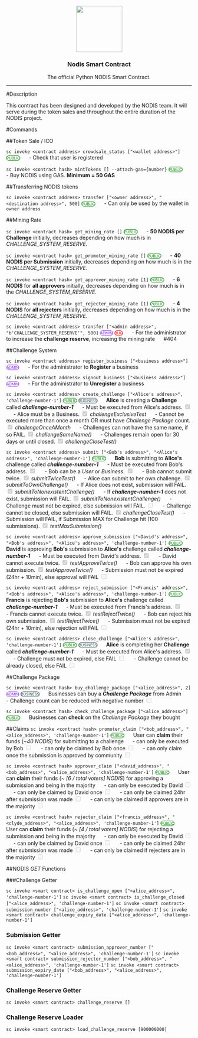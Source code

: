 <p align="center">
  <img
    src="https://nodis.io/static/media/nodis-logo.abf6b121.png"
    width="125px;">
    
</p>
<h3 align="center">Nodis Smart Contract</h3>
<p align="center">The official Python NODIS Smart Contract.</p>
<hr/>

#Description

This contract has been designed and developed by the NODIS team. It will serve during the token sales and throughout the entire duration of the NODIS project.

#Commands

##Token Sale / ICO

`sc invoke <contract address> crowdsale_status ["<wallet address>"]` <span style="color:green;border-color:green;border-style:solid;border-width:1px;border-radius:25px;font-size:10px;">PUBLIC</span>
&nbsp;&nbsp;&nbsp;&nbsp; - Check that user is registered

`sc invoke <contract hash> mintTokens [] --attach-gas={number}` <span style="color:green;border-color:green;border-style:solid;border-width:1px;border-radius:25px;font-size:10px;">PUBLIC</span>
&nbsp;&nbsp;&nbsp;&nbsp; - Buy NODIS using GAS. **Minimum = 50 GAS**

##Transferring NODIS tokens

`sc invoke <contract address> transfer ["<owner address>", "<destination address>", 500]` <span style="color:green;border-color:green;border-style:solid;border-width:1px;border-radius:25px;font-size:10px;">PUBLIC</span>
&nbsp;&nbsp;&nbsp;&nbsp; - Can only be used by the wallet in `owner address`

##Mining Rate

`sc invoke <contract hash> get_mining_rate []` <span style="color:green;border-color:green;border-style:solid;border-width:1px;border-radius:25px;font-size:10px;">PUBLIC</span>
&nbsp;&nbsp;&nbsp;&nbsp; - **50 NODIS per Challenge** initially, decreases depending on how much is in _CHALLENGE_SYSTEM_RESERVE_.

`sc invoke <contract hash> get_promoter_mining_rate []` <span style="color:green;border-color:green;border-style:solid;border-width:1px;border-radius:25px;font-size:10px;">PUBLIC</span>
&nbsp;&nbsp;&nbsp;&nbsp; - **40 NODIS per Submission** initially, decreases depending on how much is in the _CHALLENGE_SYSTEM_RESERVE_.

`sc invoke <contract hash> get_approver_mining_rate [1]` <span style="color:green;border-color:green;border-style:solid;border-width:1px;border-radius:25px;font-size:10px;">PUBLIC</span>
&nbsp;&nbsp;&nbsp;&nbsp; - **6 NODIS** for **all approvers** initially, decreases depending on how much is in the _CHALLENGE_SYSTEM_RESERVE_.

`sc invoke <contract hash> get_rejecter_mining_rate [1]` <span style="color:green;border-color:green;border-style:solid;border-width:1px;border-radius:25px;font-size:10px;">PUBLIC</span>
&nbsp;&nbsp;&nbsp;&nbsp; - **4 NODIS** for **all rejecters** initially, decreases depending on how much is in the _CHALLENGE_SYSTEM_RESERVE_.

`sc invoke <contract address> transfer ["<admin address>", "b'CHALLENGE_SYSTEM_RESERVE'", 500]` <span style="color:BlueViolet;border-color:BlueViolet;border-style:solid;border-width:1px;border-radius:25px;font-size:10px;">ADMIN</span> <span style="color:red;border-color:red;border-style:solid;border-width:1px;border-radius:25px;font-size:10px;">BUG</span>
&nbsp;&nbsp;&nbsp;&nbsp; - For the administrator to increase the **challenge reserve**, increasing the mining rate
&nbsp;&nbsp;&nbsp;&nbsp; #404



##Challenge System 

`sc invoke <contract address> register_business ["<business address>"]` <span style="color:BlueViolet;border-color:BlueViolet;border-style:solid;border-width:1px;border-radius:25px;font-size:10px;">ADMIN</span>
&nbsp;&nbsp;&nbsp;&nbsp; - For the administrator to **Register** a business

`sc invoke <contract address> signout_business ["<business address>"]` <span style="color:BlueViolet;border-color:BlueViolet;border-style:solid;border-width:1px;border-radius:25px;font-size:10px;">ADMIN</span>
&nbsp;&nbsp;&nbsp;&nbsp; - For the administrator to **Unregister** a business

`sc invoke <contract address> create_challenge ["<Alice's address>", 'challenge-number-1']` <span style="color:green;border-color:green;border-style:solid;border-width:1px;border-radius:25px;font-size:10px;">PUBLIC</span> <span style="color:DarkSlateGrey;border-color:DarkSlateGrey;border-style:solid;border-width:1px;border-radius:25px;font-size:10px;">BUSINESS</span>
&nbsp;&nbsp;&nbsp;&nbsp; **Alice** is creating a **Challenge** called **_challenge-number-1_**
&nbsp;&nbsp;&nbsp;&nbsp; - Must be executed from Alice's address. <input type="checkbox" checked disabled>
&nbsp;&nbsp;&nbsp;&nbsp; - Alice must be a Business. <input type="checkbox" checked disabled> _challengeExclusiveTest_
&nbsp;&nbsp;&nbsp;&nbsp; - Cannot be executed more than once a month OR must have _Challenge Package_ count. <input type="checkbox" checked disabled> _challengeOnceAMonth_
&nbsp;&nbsp;&nbsp;&nbsp; - Challenges can not have the same name, if so FAIL. <input type="checkbox" checked disabled> _challengeSameName()_
&nbsp;&nbsp;&nbsp;&nbsp; - Challenges remain open for 30 days or until closed. <input type="checkbox" checked disabled> _challengeCloseTest()_

`sc invoke <contract address> submit ["<Bob's address>", "<Alice's address>", 'challenge-number-1']` <span style="color:green;border-color:green;border-style:solid;border-width:1px;border-radius:25px;font-size:10px;">PUBLIC</span>
&nbsp;&nbsp;&nbsp;&nbsp; **Bob** is submitting to **Alice's** challenge called **_challenge-number-1_**
&nbsp;&nbsp;&nbsp;&nbsp; - Must be executed from Bob's address. <input type="checkbox" checked disabled>
&nbsp;&nbsp;&nbsp;&nbsp; - Bob can be a _User_ or _Business_. <input type="checkbox" checked disabled>
&nbsp;&nbsp;&nbsp;&nbsp; - Bob cannot submit twice. <input type="checkbox" checked disabled> _submitTwiceTest()_
&nbsp;&nbsp;&nbsp;&nbsp; - Alice can submit to her own challenge. <input type="checkbox" checked disabled> _submitToOwnChallenge()_
&nbsp;&nbsp;&nbsp;&nbsp; - If Alice does not exist, submission will FAIL. <input type="checkbox" checked disabled> _submitToNonexistentChallenge()_
&nbsp;&nbsp;&nbsp;&nbsp; - If **_challenge-number-1_** does not exist, submission will FAIL. <input type="checkbox" checked disabled> _submitToNonexistentChallenge()_
&nbsp;&nbsp;&nbsp;&nbsp; - Challenge must not be expired, else submission will FAIL. <input type="checkbox" disabled>
&nbsp;&nbsp;&nbsp;&nbsp; - Challenge cannot be closed, else submission will FAIL. <input type="checkbox" checked disabled> _challengeCloseTest()_
&nbsp;&nbsp;&nbsp;&nbsp; - Submission will FAIL, if Submission MAX for Challenge hit (100 submissions). <input type="checkbox" checked disabled> _testMaxSubmission()_


`sc invoke <contract address> approve_submission ["<David's address>", "<Bob's address>", "<Alice's address>", 'challenge-number-1']` <span style="color:green;border-color:green;border-style:solid;border-width:1px;border-radius:25px;font-size:10px;">PUBLIC</span>
&nbsp;&nbsp;&nbsp;&nbsp; **David** is approving **Bob's** submission to **Alice's** challenge called **_challenge-number-1_**
&nbsp;&nbsp;&nbsp;&nbsp; - Must be executed from David's address. <input type="checkbox" checked disabled>
&nbsp;&nbsp;&nbsp;&nbsp; - David cannot execute twice. <input type="checkbox" checked disabled> _testApproveTwice()_
&nbsp;&nbsp;&nbsp;&nbsp; - Bob can approve his own submission. <input type="checkbox" checked disabled> _testApproveTwice()_
&nbsp;&nbsp;&nbsp;&nbsp; - Submission must not be expired (24hr + 10min), else approval will FAIL <input type="checkbox" disabled>

`sc invoke <contract address> reject_submission ["<Francis' address>", "<Bob's address>", "<Alice's address>", 'challenge-number-1']` <span style="color:green;border-color:green;border-style:solid;border-width:1px;border-radius:25px;font-size:10px;">PUBLIC</span> 
&nbsp;&nbsp;&nbsp;&nbsp; **Francis** is rejecting **Bob's** submission to **Alice's** challenge called **_challenge-number-1_**
&nbsp;&nbsp;&nbsp;&nbsp; - Must be executed from Francis's address. <input type="checkbox" checked disabled>
&nbsp;&nbsp;&nbsp;&nbsp; - Francis cannot execute twice. <input type="checkbox" checked disabled> _testRejectTwice()_
&nbsp;&nbsp;&nbsp;&nbsp; - Bob can reject his own submission. <input type="checkbox" checked disabled> _testRejectTwice()_
&nbsp;&nbsp;&nbsp;&nbsp; - Submission must not be expired (24hr + 10min), else rejection will FAIL <input type="checkbox" disabled>

`sc invoke <contract address> close_challenge ["<Alice's address>", 'challenge-number-1']` <span style="color:green;border-color:green;border-style:solid;border-width:1px;border-radius:25px;font-size:10px;">PUBLIC</span> <span style="color:DarkSlateGrey;border-color:DarkSlateGrey;border-style:solid;border-width:1px;border-radius:25px;font-size:10px;">BUSINESS</span>
&nbsp;&nbsp;&nbsp;&nbsp; **Alice** is completing her **Challenge** called **_challenge-number-1_**
&nbsp;&nbsp;&nbsp;&nbsp; - Must be executed from Alice's address. <input type="checkbox" checked disabled>
&nbsp;&nbsp;&nbsp;&nbsp; - Challenge must not be expired, else FAIL <input type="checkbox" disabled>
&nbsp;&nbsp;&nbsp;&nbsp; - Challenge cannot be already closed, else FAIL <input type="checkbox" disabled>


##Challenge Package

`sc invoke <contract hash> buy_challenge_package ["<alice_address>", 2]` <span style="color:BlueViolet;border-color:BlueViolet;border-style:solid;border-width:1px;border-radius:25px;font-size:10px;">ADMIN</span> <span style="color:DarkSlateGrey;border-color:DarkSlateGrey;border-style:solid;border-width:1px;border-radius:25px;font-size:10px;">BUSINESS</span>
&nbsp;&nbsp;&nbsp;&nbsp; Businesses can buy a **_Challenge Package_** from Admin
&nbsp;&nbsp;&nbsp;&nbsp; - Challenge count can be reduced with negative number <input type="checkbox" disabled>

`sc invoke <contract hash> check_challenge_package ["<alice_address>"]` <span style="color:green;border-color:green;border-style:solid;border-width:1px;border-radius:25px;font-size:10px;">PUBLIC</span>
&nbsp;&nbsp;&nbsp;&nbsp; Businesses can **check** on the _Challenge Package_ they bought


##Claims 
`sc invoke <contract hash> promoter_claim ["<bob_address>", "<alice_address>", 'challenge-number-1']` <span style="color:green;border-color:green;border-style:solid;border-width:1px;border-radius:25px;font-size:10px;">PUBLIC</span>
&nbsp;&nbsp;&nbsp;&nbsp; User can **claim** their funds (_~40 NODIS_) for submitting to a challenge
&nbsp;&nbsp;&nbsp;&nbsp; - can only be executed by Bob <input type="checkbox" disabled>
&nbsp;&nbsp;&nbsp;&nbsp; - can only be claimed by Bob once <input type="checkbox" disabled>
&nbsp;&nbsp;&nbsp;&nbsp; - can only claim once the submission is approved by community <input type="checkbox" disabled>

`sc invoke <contract hash> approver_claim ["<david_address>", "<bob_address>", "<alice_address>", 'challenge-number-1']` <span style="color:green;border-color:green;border-style:solid;border-width:1px;border-radius:25px;font-size:10px;">PUBLIC</span>
&nbsp;&nbsp;&nbsp;&nbsp; User can **claim** their funds (_~ [6 / total voters] NODIS_) for approving a submission and being in the majority
&nbsp;&nbsp;&nbsp;&nbsp; - can only be executed by David <input type="checkbox" disabled>
&nbsp;&nbsp;&nbsp;&nbsp; - can only be claimed by David once <input type="checkbox" disabled>
&nbsp;&nbsp;&nbsp;&nbsp; - can only be claimed 24hr after submission was made <input type="checkbox" disabled>
&nbsp;&nbsp;&nbsp;&nbsp; - can only be claimed if approvers are in the majority <input type="checkbox" disabled>


`sc invoke <contract hash> rejecter_claim ["<francis_address>", "<clyde_address>", "<alice_address>", 'challenge-number-1']` <span style="color:green;border-color:green;border-style:solid;border-width:1px;border-radius:25px;font-size:10px;">PUBLIC</span>
&nbsp;&nbsp;&nbsp;&nbsp; User can **claim** their funds (_~ [4 / total voters] NODIS_) for rejecting a submission and being in the majority
&nbsp;&nbsp;&nbsp;&nbsp; - can only be executed by David <input type="checkbox" disabled>
&nbsp;&nbsp;&nbsp;&nbsp; - can only be claimed by David once <input type="checkbox" disabled>
&nbsp;&nbsp;&nbsp;&nbsp; - can only be claimed 24hr after submission was made <input type="checkbox" disabled>
&nbsp;&nbsp;&nbsp;&nbsp; - can only be claimed if rejecters are in the majority <input type="checkbox" disabled>




##NODIS _GET_ Functions

###Challenge Getter

`sc invoke <smart contract> is_challenge_open ["<alice_address>", 'challenge-number-1']`
`sc invoke <smart contract> is_challenge_closed ["<alice_address>", 'challenge-number-1']`
`sc invoke <smart contract> submission_number ["<alice_address>", 'challenge-number-1']`
`sc invoke <smart contract> challenge_expiry_date ["<alice_address>", 'challenge-number-1']`

### Submission Getter

`sc invoke <smart contract> submission_approver_number ["<bob_address>", "<alice_address>", 'challenge-number-1']`
`sc invoke <smart contract> submission_rejecter_number ["<bob_address>", "<alice_address>", 'challenge-number-1']`
`sc invoke <smart contract> submission_expiry_date ["<bob_address>", "<alice_address>", 'challenge-number-1']`

### Challenge Reserve Getter

`sc invoke <smart contract> challenge_reserve []`

### Challenge Reserve Loader

`sc invoke <smart contract> load_challenge_reserve [900000000]`